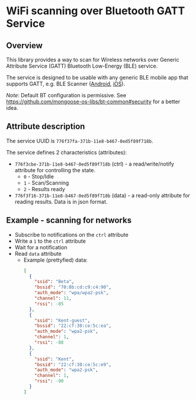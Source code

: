 # WiFi scanning over Bluetooth GATT Service

## Overview

This library provides a way to scan for Wireless networks over Generic Attribute Service (GATT) Bluetooth Low-Energy (BLE) service.

The service is designed to be usable with any generic BLE mobile app that supports GATT, e.g. BLE Scanner ([Android](https://play.google.com/store/apps/details?id=com.macdom.ble.blescanner), [iOS](https://itunes.apple.com/us/app/ble-scanner-4-0/id1221763603)).

*Note*: Default BT configuration is permissive. See https://github.com/mongoose-os-libs/bt-common#security for a better idea.

## Attribute description

The service UUID is `776f37fa-371b-11e8-b467-0ed5f89f718b`.

The service defines 2 characteristics (attributes):

  * `776f3cbe-371b-11e8-b467-0ed5f89f718b` (ctrl) - a read/write/notify attribute for controlling the state.
    * `0` - Stop/Idle
    * `1` - Scan/Scanning
    * `2` - Results ready
  * `776f3f16-371b-11e8-b467-0ed5f89f718b` (data) - a read-only attribute for reading results.  Data is in json format.

## Example - scanning for networks
  * Subscribe to notifications on the `ctrl` attribute
  * Write a `1` to the `ctrl` attribute
  * Wait for a notification
  * Read `data` attribute
    * Example (prettyfied) data:
      ```json
      [
        {
          "ssid": "Beta",
          "bssid": "70:8b:cd:c9:c4:90",
          "auth_mode": "wpa/wpa2-psk",
          "channel": 11,
          "rssi": -85
        },
        {
          "ssid": "Kent-guest",
          "bssid": "22:cf:30:ce:5c:ea",
          "auth_mode": "wpa2-psk",
          "channel": 1,
          "rssi": -88
        },
        {
          "ssid": "Kent",
          "bssid": "22:cf:30:ce:5c:e9",
          "auth_mode": "wpa2-psk",
          "channel": 1,
          "rssi": -90
        }
      ]
      ```
